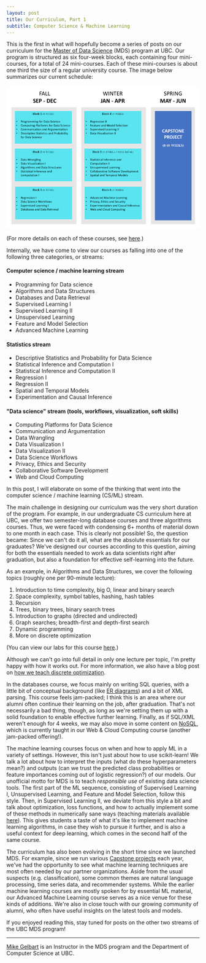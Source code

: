 ```yaml
---
layout: post
title: Our Curriculum, Part 1
subtitle: Computer Science & Machine Learning
---
```


This is the first in what will hopefully become a series of posts on our curriculum for the [Master of Data Science](https://masterdatascience.science.ubc.ca/) (MDS) program at UBC. Our program is structured as six four-week blocks, each containing four mini-courses, for a total of 24 mini-courses. Each of these mini-courses is about one third the size of a regular university course. The image below summarizes our current schedule:

![](/img/blog/schedule.png)

(For more details on each of these courses, see [here](https://ubc-mds.github.io/descriptions/).)

Internally, we have come to view our courses as falling into one of the following three categories, or streams:

#### Computer science / machine learning stream

- Programming for Data science
- Algorithms and Data Structures
- Databases and Data Retrieval
- Supervised Learning I
- Supervised Learning II
- Unsupervised Learning
- Feature and Model Selection
- Advanced Machine Learning

#### Statistics stream

- Descriptive Statistics and Probability for Data Science
- Statistical Inference and Computation I
- Statistical Inference and Computation II
- Regression I
- Regression II
- Spatial and Temporal Models
- Experimentation and Causal Inference

#### "Data science" stream (tools, workflows, visualization, soft skills)

- Computing Platforms for Data Science
- Communication and Argumentation
- Data Wrangling
- Data Visualization I
- Data Visualization II
- Data Science Workflows
- Privacy, Ethics and Security
- Collaborative Software Development
- Web and Cloud Computing

In this post, I will elaborate on some of the thinking that went into the computer science / machine learning (CS/ML) stream.

The main challenge in designing our curriculum was the very short duration of the program. For example, in our undergraduate CS curriculum here at UBC, we offer two semester-long database courses and three algorithms courses. Thus, we were faced with condensing 6+ months of material down to one month in each case. This is clearly not possible! So, the question became: Since we can't do it all, what are the absolute essentials for our graduates? We've designed our courses according to this question, aiming for both the essentials needed to work as data scientists right after graduation, but also a foundation for effective self-learning into the future.

As an example, in Algorithms and Data Structures, we cover the following topics (roughly one per 90-minute lecture):

1. Introduction to time complexity, big O, linear and binary search
2. Space complexity, symbol tables, hashing, hash tables
3. Recursion
4. Trees, binary trees, binary search trees
5. Introduction to graphs (directed and undirected)
6. Graph searches; breadth-first and depth-first search
7. Dynamic programming
8. More on discrete optimization

(You can view our labs for this course [here](https://github.com/UBC-MDS/public/tree/master/courses/512_alg-data-struct/labs).)

Although we can't go into full detail in only one lecture per topic, I'm pretty happy with how it works out. For more information, we also have a blog post on [how we teach discrete optimization](https://ubc-mds.github.io/2017-10-18-discrete_optimization/).

In the databases course, we focus mainly on writing SQL queries, with a little bit of conceptual background (like [ER diagrams](https://en.wikipedia.org/wiki/Entity%E2%80%93relationship_model)) and a bit of XML parsing. This course feels jam-packed; I think this is an area where our alumni often continue their learning on the job, after graduation. That's not necessarily a bad thing, though, as long as we're setting them up with a solid foundation to enable effective further learning. Finally, as if SQL/XML weren't enough for 4 weeks, we may also move in some content on [NoSQL](https://en.wikipedia.org/wiki/NoSQL), which is currently taught in our Web & Cloud Computing course (another jam-packed offering!).

The machine learning courses focus on when and how to apply ML in a variety of settings. However, this isn't just about how to use scikit-learn! We talk a lot about how to interpret the inputs (what do these hyperparameters mean?) and outputs (can we trust the predicted class probabilities or feature importances coming out of logistic regression?) of our models. Our unofficial motto for MDS is to teach _responsible use_ of existing data science tools. The first part of the ML sequence, consisting of Supervised Learning I, Unsupervised Learning, and Feature and Model Selection, follow this style. Then, in Supervised Learning II, we deviate from this style a bit and talk about optimization, loss functions, and how to actually implement some of these methods in numerically sane ways (teaching materials available [here](https://github.com/UBC-MDS/public/tree/master/courses/572_sup-learn-2)). This gives students a taste of what it's like to implement machine learning algorithms, in case they wish to pursue it further, and is also a useful context for deep learning, which comes in the second half of the same course.

The curriculum has also been evolving in the short time since we launched MDS. For example, since we run various [Capstone projects](https://ubc-mds.github.io/capstone/about/) each year, we've had the opportunity to see what machine learning techniques are most often needed by our partner organizations. Aside from the usual suspects (e.g. classification), some common themes are natural language processing, time series data, and recommender systems. While the earlier machine learning courses are mostly spoken for by essential ML material, our Advanced Machine Learning course serves as a nice venue for these kinds of additions. We're also in close touch with our growing community of alumni, who often have useful insights on the latest tools and models.

If you enjoyed reading this, stay tuned for posts on the other two streams of the UBC MDS program!

---------

[Mike Gelbart](http://www.cs.ubc.ca/~mgelbart/) is an Instructor in the MDS program and the Department of Computer Science at UBC.
